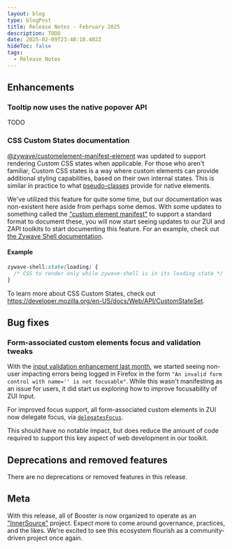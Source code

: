 ```yaml
---
layout: blog
type: blogPost
title: Release Notes - February 2025
description: TODO
date: 2025-02-09T23:48:10.402Z
hideToc: false
tags:
  - Release Notes
---
```


## Enhancements

### Tooltip now uses the native popover API

TODO

### CSS Custom States documentation

[@zywave/customelement-manifest-element](https://www.npmjs.com/package/@zywave/customelement-manifest-element) was updated to support rendering Custom CSS states when applicable. For those who aren't familiar, Custom CSS states is a way where custom elements can provide additional styling capabilities, based on their own internal states. This is similar in practice to what [pseudo-classes](https://developer.mozilla.org/en-US/docs/Web/CSS/Pseudo-classes) provide for native elements.

We've utilized this feature for quite some time, but our documentation was non-existent here aside from perhaps some demos. With some updates to something called the ["custom element manifest"](https://github.com/webcomponents/custom-elements-manifest) to support a standard format to document these, you will now start seeing updates to our ZUI and ZAPI toolkits to start documenting this feature. For an example, check out [the Zywave Shell documentation](/application-framework/components/shell/?tab=api).

#### Example
```css
zywave-shell:state(loading) {
  /* CSS to render only while zywave-shell is in its loading state */
}
```

To learn more about CSS Custom States, check out <https://developer.mozilla.org/en-US/docs/Web/API/CustomStateSet>.

## Bug fixes

### Form-associated custom elements focus and validation tweaks

With the [input validation enhancement last month](/blog/posts/2025-01-release-notes-january-2025/#inputs-now-participate-in-native-form-validation), we started seeing non-user impacting errors being logged in Firefox in the form `"An invalid form control with name='' is not focusable"`. While this wasn't manifesting as an issue for users, it did start us exploring how to improve focusability of ZUI Input.

For improved focus support, all form-associated custom elements in ZUI now delegate focus, via [`delegatesFocus`](https://developer.mozilla.org/en-US/docs/Web/API/ShadowRoot/delegatesFocus).

This should have no notable impact, but does reduce the amount of code required to support this key aspect of web development in our toolkit.

## Deprecations and removed features

<docs-note>

There are no deprecations or removed features in this release.

</docs-note>

## Meta

With this release, all of Booster is now organized to operate as an ["InnerSource"](https://innersourcecommons.org/) project. Expect more to come around governance, practices, and the likes. We're excited to see this ecosystem flourish as a community-driven project once again.
